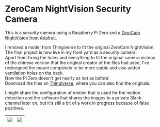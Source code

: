 # ZeroCam NightVision Security Camera
This is a security camera using a Raspberry Pi Zero and a [ZeroCam NightVision from Adafruit](https://thepihut.com/collections/raspberry-pi-camera/products/zerocam-fisheye-nightvision-for-pizero-raspberry-pi-3).

I remixed a model from Thingiverse to fit the original ZeroCam NightVision.  
The final project is now live in my front yard as a security camera.  
Apart from fixing the holes and everything to fit the original camera instead of the chinese version that the original creator of the files had used, I've redesigned the mount completely to be more stable and also added ventilation holes on the back.  
Now the Pi Zero doesn't get nearly as hot as before!  
Download the files on [Thingiverse](https://www.thingiverse.com/thing:2908211), where you can also find the originals.

I might share the configuration of *motion* that is used for the motion detection and the software that shares the images to a private Slack channel later on, but it's still a bit of a work in progress because of false positives.

| ![](https://github.com/unixb0y/ZeroCam-NightVision-Security-Camera/blob/master/IMG_8020.JPG?raw=true) | ![](https://github.com/unixb0y/ZeroCam-NightVision-Security-Camera/blob/master/IMG_8021.JPG?raw=true) |
|:--------------------------------------------------:|:--------------------------------------------------:|

